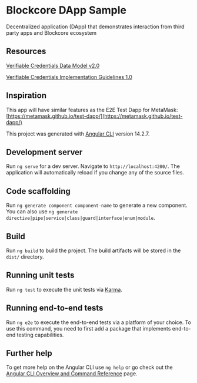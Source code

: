# Blockcore DApp Sample

Decentralized application (DApp) that demonstrates interaction from third party apps and Blockcore ecosystem

## Resources

[Verifiable Credentials Data Model v2.0](https://w3c.github.io/vc-data-model/)

[Verifiable Credentials Implementation Guidelines 1.0](https://w3c.github.io/vc-imp-guide/)

## Inspiration

This app will have similar features as the E2E Test Dapp for MetaMask: [https://metamask.github.io/test-dapp/](https://metamask.github.io/test-dapp/)

This project was generated with [Angular CLI](https://github.com/angular/angular-cli) version 14.2.7.

## Development server

Run `ng serve` for a dev server. Navigate to `http://localhost:4200/`. The application will automatically reload if you change any of the source files.

## Code scaffolding

Run `ng generate component component-name` to generate a new component. You can also use `ng generate directive|pipe|service|class|guard|interface|enum|module`.

## Build

Run `ng build` to build the project. The build artifacts will be stored in the `dist/` directory.

## Running unit tests

Run `ng test` to execute the unit tests via [Karma](https://karma-runner.github.io).

## Running end-to-end tests

Run `ng e2e` to execute the end-to-end tests via a platform of your choice. To use this command, you need to first add a package that implements end-to-end testing capabilities.

## Further help

To get more help on the Angular CLI use `ng help` or go check out the [Angular CLI Overview and Command Reference](https://angular.io/cli) page.
